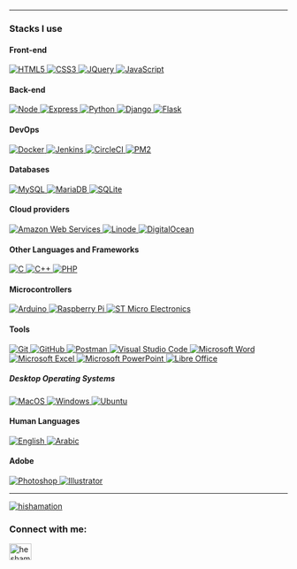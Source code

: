 
---

### Stacks I use

#### Front-end

<a href='https://html.com/html5/'>
  <img
    alt='HTML5'
    src='https://img.shields.io/static/v1?logo=HTML5&label=%20&message=HTML%205&color=black'
  />
</a>
<a href='https://css3.com/'>
  <img
    alt='CSS3'
    src='https://img.shields.io/static/v1?logo=CSS3&label=%20&message=CSS%203&color=black&logoColor=1572B6'
  />
</a>
<a href='https://jquery.com/'>
  <img
    alt='JQuery'
    src='https://img.shields.io/static/v1?logo=JQuery&label=%20&message=JQuery&color=black'
  />
</a>

<a href='https://www.javascript.com/'>
  <img
    alt='JavaScript'
    src='https://img.shields.io/static/v1?logo=JavaScript&label=%20&message=JavaScript&color=black'
  />
</a>

#### Back-end

<a href='https://nodejs.org/'>
  <img
    alt='Node'
    src='https://img.shields.io/static/v1?logo=Node.JS&label=%20&message=Node&color=black'
  />
</a>
<a href='http://expressjs.com/'>
  <img
    alt='Express'
    src='https://img.shields.io/static/v1?logo=Express&label=%20&message=Express&color=black'
  />
</a>
<a href='https://www.python.org/'>
  <img
    alt='Python'
    src='https://img.shields.io/static/v1?logo=Python&label=%20&message=Python&color=black'
  />
</a>
<a href='https://www.djangoproject.com/'>
  <img
    alt='Django'
    src='https://img.shields.io/static/v1?logo=Django&label=%20&message=Django&color=black&logoColor=092E20'
  />
</a>
<a href='https://flask.palletsprojects.com/'>
  <img
    alt='Flask'
    src='https://img.shields.io/static/v1?logo=Flask&label=%20&message=Flask&color=black'
  />
</a>




#### DevOps
<a href='https://www.docker.com/'>
  <img
    alt='Docker'
    src='https://img.shields.io/static/v1?logo=Docker&label=%20&message=Docker&color=black'
  />
</a>
<a href='https://circleci.com/'>
  <img
    alt='Jenkins'
    src='https://img.shields.io/static/v1?logo=CircleCI&label=%20&message=CircleCI&color=black'
  />
</a>
<a href='https://www.jenkins.io/'>
  <img
    alt='CircleCI'
    src='https://img.shields.io/static/v1?logo=Jenkins&label=%20&message=Jenkins&color=black'
  />
</a>
<a href='https://pm2.keymetrics.io/'>
  <img
    alt='PM2'
    src='https://img.shields.io/static/v1?logo=pm2&label=%20&message=pm2&color=black'
  />
</a>


#### Databases

<a href='https://www.mysql.com/'>
  <img
    alt='MySQL'
    src='https://img.shields.io/static/v1?logo=MySQL&label=%20&message=MySQL&color=black'
  />
</a>

<a href='https://mariadb.org/'>
  <img
    alt='MariaDB'
    src='https://img.shields.io/static/v1?logo=MariaDB&label=%20&message=MariaDB&color=black&logoColor=white'
  />
</a>

<a href='https://sqlite.org/index.html'>
  <img
    alt='SQLite'
    src='https://img.shields.io/static/v1?logo=SQLite&label=%20&message=SQLite&color=black&logoColor=003B57'
  />
</a>

#### Cloud providers
<a href='https://www.aws.com'>
  <img
    alt='Amazon Web Services'
    src='https://img.shields.io/static/v1?logo=amazonaws&label=%20&message=AWS&color=black'
  />
</a>

<a href='https://www.linode.com'>
  <img
    alt='Linode'
    src='https://img.shields.io/static/v1?logo=linode&label=%20&message=Linode&color=black'
  />
</a>


<a href='https://www.digitalocean.com'>
  <img
    alt='DigitalOcean'
    src='https://img.shields.io/static/v1?logo=digitalocean&label=%20&message=DigitalOcean&color=black'
  />
</a>


#### Other Languages and Frameworks

<a href='https://www.iso.org/standard/74528.html'>
  <img
    alt='C'
    src='https://img.shields.io/static/v1?logo=C&label=%20&message=C&color=black'
  />
</a>

<a href='https://cplusplus.com/'>
  <img
    alt='C++'
    src='https://img.shields.io/badge/-c++-black?logo=c%2B%2B&message=C%2B%2B'
  />
</a>

<a href='https://www.php.net/'>
  <img
    alt='PHP'
    src='https://img.shields.io/static/v1?logo=php&label=%20&message=php&color=black'
  />
</a>



#### Microcontrollers

<a href='https://www.arduino.cc/'>
  <img
    alt='Arduino'
    src='https://img.shields.io/static/v1?logo=arduino&label=%20&message=Arduino&color=black'
  />
</a>
<a href='https://www.raspberrypi.org/'>
  <img
    alt='Raspberry Pi'
    src='https://img.shields.io/static/v1?logo=raspberrypi&label=%20&message=Raspberry%20Pi&color=black&logoColor=A22846'
  />
</a>

<a href='https://www.st.com/'>
  <img
    alt='ST Micro Electronics'
    src='https://img.shields.io/static/v1?logo=stmicroelectronics&label=%20&message=ST%20Micro%20Electronics&color=black'
  />
</a>


#### Tools

<a href='https://git-scm.com/'>
  <img
    alt='Git'
    src='https://img.shields.io/static/v1?logo=Git&label=%20&message=Git&color=black'
  />
</a>
<a href='https://github.com/'>
  <img
    alt='GitHub'
    src='https://img.shields.io/static/v1?logo=GitHub&label=%20&message=GitHub&color=black'
  />
</a>
<a href='https://www.postman.com/'>
  <img
    alt='Postman'
    src='https://img.shields.io/static/v1?logo=Postman&label=%20&message=Postman&color=black'
  />
</a>
<a href='https://code.visualstudio.com/'>
  <img
    alt='Visual Studio Code'
    src='https://img.shields.io/static/v1?logo=VisualStudioCode&label=%20&message=Visual%20Studio%20Code&color=black&logoColor=007ACC'
  />
</a>
<a href='https://www.microsoft.com/en-gb/microsoft-365/microsoft-office'>
  <img
    alt='Microsoft Word'
    src='https://img.shields.io/static/v1?logo=MicrosoftWord&label=%20&message=Microsoft%20Word&color=black&logoColor=2B579A'
  />
</a>
<a href='https://www.microsoft.com/en-gb/microsoft-365/microsoft-office'>
  <img
    alt='Microsoft Excel'
    src='https://img.shields.io/static/v1?logo=MicrosoftExcel&label=%20&message=Microsoft%20Excel&color=black&logoColor=217346'
  />
</a>
<a href='https://www.microsoft.com/en-gb/microsoft-365/microsoft-office'>
  <img
    alt='Microsoft PowerPoint'
    src='https://img.shields.io/static/v1?logo=MicrosoftPowerPoint&label=%20&message=Microsoft%20PowerPoint&color=black&logoColor=B7472A'
  />
</a>
<a href='https://www.libreoffice.org/'>
  <img
    alt='Libre Office'
    src='https://img.shields.io/static/v1?logo=LibreOffice&label=%20&message=Libre%20Office&color=black&logoColor=18A303'
  />
</a>


##### Desktop Operating Systems
<a href='https://apple.com/macos'>
  <img
    alt='MacOS'
    src='https://img.shields.io/static/v1?logo=MacOS&label=%20&message=MacOS&color=black'
  />
</a>

<a href='https://www.microsoft.com/en-us/windows'>
  <img
    alt='Windows'
    src='https://img.shields.io/static/v1?logo=Windows&label=%20&message=Windows&color=black&logoColor=5E5E5E'
  />
</a>

<a href='https://ubuntu.com/'>
  <img
    alt='Ubuntu'
    src='https://img.shields.io/static/v1?logo=Ubuntu&label=%20&message=Ubuntu&color=black&logoColor=B7472A'
  />
</a>





#### Human Languages

<a href='https://github.com/hahayusuf'>
  <img
    alt='English'
    src='https://img.shields.io/badge/%20-English-black'
  />
</a>
<a href='https://github.com/hahayusuf'>
  <img
    alt='Arabic'
    src='https://img.shields.io/badge/%20-Arabic-black'
  />
</a>

#### Adobe

<a href='https://www.adobe.com/products/photoshop.html'>
  <img
    alt='Photoshop'
    src='https://img.shields.io/static/v1?logo=AdobePhotoShop&label=%20&message=PhotoShop&color=black'
  />
</a>
<a href='https://www.adobe.com/products/illustrator.html'>
  <img
    alt='Illustrator'
    src='https://img.shields.io/static/v1?logo=AdobeIllustrator&label=%20&message=Illustrator&color=black'
  />
</a>


---
<p align="left"> <a href="https://twitter.com/hishamation" target="blank"><img src="https://img.shields.io/twitter/follow/hishamation?logo=twitter&style=for-the-badge" alt="hishamation" /></a> </p>

<h3 align="left">Connect with me:</h3>
<p align="left">
<a href="https://www.linkedin.com/in/heshamyusuf" target="blank"><img align="center" src="https://raw.githubusercontent.com/rahuldkjain/github-profile-readme-generator/master/src/images/icons/Social/linked-in-alt.svg" alt="hesham-yusuf-24361795" height="30" width="40" /></a>
</p>


